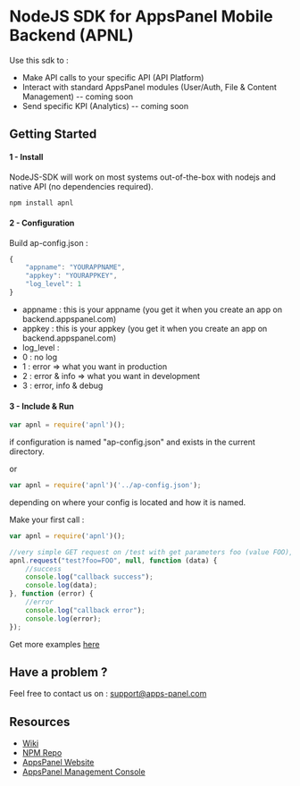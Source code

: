 NodeJS SDK for AppsPanel Mobile Backend (APNL)
===

Use this sdk to :
  - Make API calls to your specific API (API Platform)
  - Interact with standard AppsPanel modules (User/Auth, File & Content Management) -- coming soon
  - Send specific KPI (Analytics) -- coming soon
  
Getting Started
---

#### 1 - Install ####

NodeJS-SDK will work on most systems out-of-the-box with nodejs and native API (no dependencies required).

```sh
npm install apnl
```

#### 2 - Configuration ####

Build ap-config.json :

```javascript
{
    "appname": "YOURAPPNAME",
    "appkey": "YOURAPPKEY",
    "log_level": 1
}
```

 - appname : this is your appname (you get it when you create an app on backend.appspanel.com)
 - appkey : this is your appkey (you get it when you create an app on backend.appspanel.com)
 - log_level :
  - 0 : no log
  - 1 : error => what you want in production
  - 2 : error & info => what you want in development
  - 3 : error, info & debug

#### 3 - Include & Run ####

```javascript
var apnl = require('apnl')();
```

if configuration is named "ap-config.json" and exists in the current directory.

or

```javascript
var apnl = require('apnl')('../ap-config.json');
```

depending on where your config is located and how it is named.

Make your first call :

```javascript
var apnl = require('apnl')();

//very simple GET request on /test with get parameters foo (value FOO), and callback success and error provided
apnl.request("test?foo=FOO", null, function (data) {
    //success
    console.log("callback success");
    console.log(data);
}, function (error) {
    //error
    console.log("callback error");
    console.log(error);
});

```

Get more examples [here](https://github.com/appspanel/sdk-nodejs/tree/master/examples)

Have a problem ?
---

Feel free to contact us on : support@apps-panel.com

Resources
---
  - [Wiki](https://github.com/appspanel/sdk-nodejs/wiki)
  - [NPM Repo](https://www.npmjs.com/package/apnl)
  - [AppsPanel Website](http://www.appspanel.com/)
  - [AppsPanel Management Console](https://backend.appspanel.com)




